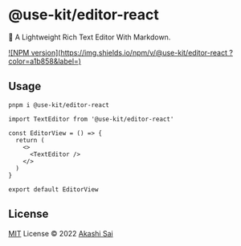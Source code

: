 # @use-kit/editor-react

📄 A Lightweight Rich Text Editor With Markdown.

[![NPM version](https://img.shields.io/npm/v/@use-kit/editor-react
?color=a1b858&label=)](https://www.npmjs.com/package/@use-kit/editor-vue)

## Usage

```shell
pnpm i @use-kit/editor-react
```

```tsx
import TextEditor from '@use-kit/editor-react'

const EditorView = () => {
  return (
    <>
      <TextEditor />
    </>
  )
}

export default EditorView
```

## License

[MIT](./LICENSE) License © 2022 [Akashi Sai](https://github.com/akashigakki)
